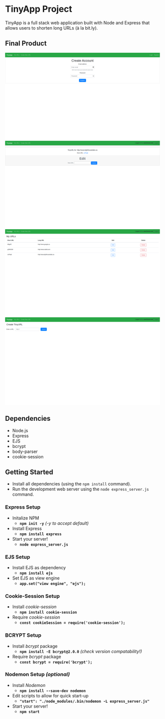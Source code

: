 # TinyApp Project

TinyApp is a full stack web application built with Node and Express that allows users to shorten long URLs (à la bit.ly).

## Final Product

!["Registration page"](https://github.com/QuintonEL/tinyapp/blob/master/docs/register.png?raw=true)
!["Edit the long url address"](https://github.com/QuintonEL/tinyapp/blob/master/docs/urls-edit.png?raw=true)
!["Index of all created urls"](https://github.com/QuintonEL/tinyapp/blob/master/docs/urls-index.png?raw=true)
!["Add a new long url to shorten"](https://github.com/QuintonEL/tinyapp/blob/master/docs/urls-new.png?raw=true)

## Dependencies

- Node.js
- Express
- EJS
- bcrypt
- body-parser
- cookie-session

## Getting Started

- Install all dependencies (using the `npm install` command).
- Run the development web server using the `node express_server.js` command.


### Express Setup

- Initalize NPM  
	- **`npm init -y`** *(-y to accept default)*
- Install Express
	- **`npm install express`**
- Start your server!
	- **`node express_server.js`**
​
### EJS Setup

- Install EJS as dependency 
	- **`npm install ejs`**
- Set EJS as view engine
	- **`app.set("view engine", "ejs");`**
​
### Cookie-Session Setup

- Install *cookie-session*
	- **`npm install cookie-session`**
- Require *cookie-session*
	- **`const cookieSession = require('cookie-session');`**
​
### BCRYPT Setup

- Install *bcrypt* package
	- **`npm install -E bcrypt@2.0.0`** *(check version compatability!)*
- Require *bcrypt* package
	- **`const bcrypt = require('bcrypt');`**
​
### Nodemon Setup _*(optional)*_

- Install *Nodemon* 
	- **`npm install --save-dev nodemon`**
- Edit scripts to allow for quick start-up
	- **`"start": "./node_modules/.bin/nodemon -L express_server.js"`**
- Start your server!
	- **`npm start`**